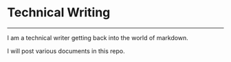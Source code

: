 # Technical Writing
-------
I am a technical writer getting back into the world of markdown. 

I will post various documents in this repo.

